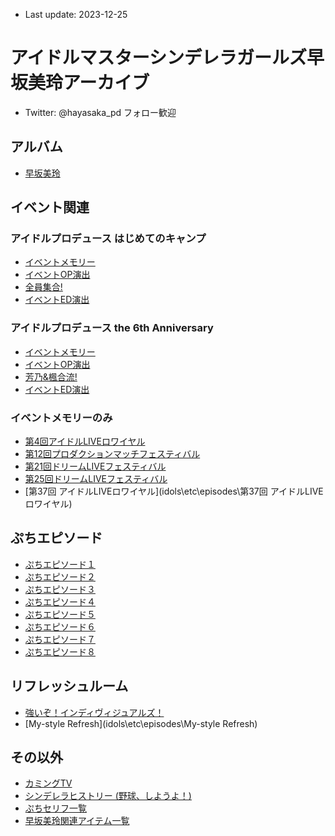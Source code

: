 <!-- Google tag (gtag.js) -->
<script async src="https://www.googletagmanager.com/gtag/js?id=G-X6PJ9Y8BHN"></script>
<script>
  window.dataLayer = window.dataLayer || [];
  function gtag(){dataLayer.push(arguments);}
  gtag('js', new Date());

  gtag('config', 'G-X6PJ9Y8BHN');
</script>
* Last update: 2023-12-25
# アイドルマスターシンデレラガールズ早坂美玲アーカイブ
* Twitter: @hayasaka_pd フォロー歓迎
## アルバム
* [早坂美玲](idols/Mirei_Hayasaka)
## イベント関連
### アイドルプロデュース はじめてのキャンプ
* [イベントメモリー](idols\etc\episodes\はじめてのキャンプ)
* [イベントOP演出](idols\etc\episodes\はじめてのキャンプ_OP)
* [全員集合!](idols\etc\episodes\はじめてのキャンプ_全員集合!)
* [イベントED演出](idols\etc\episodes\はじめてのキャンプ_ED)
### アイドルプロデュース the 6th Anniversary
* [イベントメモリー](idols\etc\episodes\6th)
* [イベントOP演出](idols\etc\episodes\6th_OP)
* [芳乃&楓合流!](idols\etc\episodes\6th_芳乃&楓合流!)
* [イベントED演出](idols\etc\episodes\6th_ED)
### イベントメモリーのみ
* [第4回アイドルLIVEロワイヤル](idols\etc\episodes\第4回アイドルLIVEロワイヤル)
* [第12回プロダクションマッチフェスティバル](idols\etc\episodes\第12回プロダクションマッチフェスティバル)
* [第21回ドリームLIVEフェスティバル](idols\etc\episodes\第21回ドリームLIVEフェスティバル)
* [第25回ドリームLIVEフェスティバル](idols\etc\episodes\第25回ドリームLIVEフェスティバル)
* [第37回 アイドルLIVEロワイヤル](idols\etc\episodes\第37回 アイドルLIVEロワイヤル)
## ぷちエピソード
* [ぷちエピソード１](idols\etc\episodes\ぷちエピソード１)
* [ぷちエピソード２](idols\etc\episodes\ぷちエピソード２)
* [ぷちエピソード３](idols\etc\episodes\ぷちエピソード３)
* [ぷちエピソード４](idols\etc\episodes\ぷちエピソード４)
* [ぷちエピソード５](idols\etc\episodes\ぷちエピソード５)
* [ぷちエピソード６](idols\etc\episodes\ぷちエピソード６)
* [ぷちエピソード７](idols\etc\episodes\ぷちエピソード７)
* [ぷちエピソード８](idols\etc\episodes\ぷちエピソード８)
## リフレッシュルーム
* [強いぞ！インディヴィジュアルズ！](idols\etc\episodes\強いぞ！インディヴィジュアルズ！)
* [My-style Refresh](idols\etc\episodes\My-style Refresh)
## その以外
* [カミングTV](idols\etc\episodes\カミングTV)
* [シンデレラヒストリー (野球、しようよ！)](idols\etc\episodes\野球、しようよ！)
* [ぷちセリフ一覧](idols\etc\episodes\puti)
* [早坂美玲関連アイテム一覧](idols\etc\episodes\present)